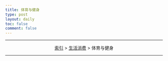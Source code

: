 ```yaml
---
title: 体育与健身
type: post
layout: daily
toc: false
comment: false
---
```

---
<span><center>[索引](/gknows/index) > [生活消费](/gknows/生活消费) > 体育与健身</center></span>

---
